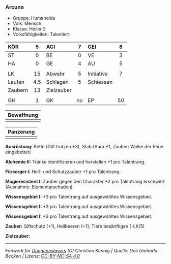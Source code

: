 ### Arcuna

- Gruppe: Humanoide
- Volk: Mensch
- Klasse: Heiler 2
- Volksfähigkeiten: Talentiert

| KÖR     |  5  | AGI        |  7  | GEI        |  8  |
| :------ | :-: | :--------- | :-: | :--------- | :-: |
| ST      |  0  | BE         |  0  | VE         |  3  |
| HÄ      |  0  | GE         |  4  | AU         |  5  |
|         |     |            |     |            |     |
| LK      | 15  | Abwehr     |  5  | Initiative |  7  |
| Laufen  | 4.5 | Schlagen   |  5  | Schiessen  |     |
| Zaubern | 13  | Zielzauber |     |            |     |
|         |     |            |     |            |     |
| GH      |  1  | GK         | no  | EP         | 50  |

| Bewaffnung |
| :--------: |
|            |

| Panzerung |
| :-------: |
|           |

**Ausrüstung:** Kette (Gift trotzen +3), Stab (Aura +1, Zauber: Wolke der Reue eingebettet)

**Alchemie II:** Tränke identifizieren und herstellen +1 pro Talentrang.

**Fürsorger I:** Heil- und Schutzzauber +1 pro Talentrang.

**Magieresistent I:** Zauber gegen den Charakter +2 pro Talentrang erschwert (Ausnahme: Elementarschaden).

**Wissensgebiet I:** +3 pro Talentrang auf ausgewähltes Wissensgebiet.

**Wissensgebiet I:** +3 pro Talentrang auf ausgewähltes Wissensgebiet.

**Wissensgebiet I:** +3 pro Talentrang auf ausgewähltes Wissensgebiet.

**Zauber:** Giftschutz (+1), Heilbeeren (+1), Tiere besänftigen (-LK/5)

**Zielzauber:**

---

_Fanwerk für [Dungeonslayers](https://www.dungeonslayers.net/) (C) Christian Kennig | Quelle: Das Umbarla-Becken | Lizenz: [CC-BY-NC-SA 4.0](https://creativecommons.org/licenses/by-nc-sa/4.0/deed.de)_
